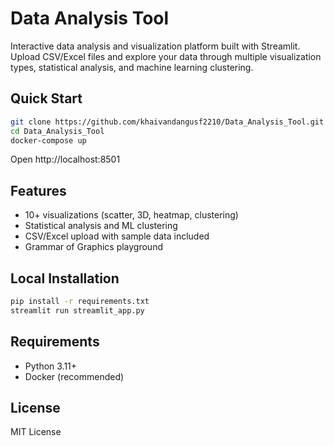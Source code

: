 # Data Analysis Tool

Interactive data analysis and visualization platform built with Streamlit. Upload CSV/Excel files and explore your data through multiple visualization types, statistical analysis, and machine learning clustering.

## Quick Start

```bash
git clone https://github.com/khaivandangusf2210/Data_Analysis_Tool.git
cd Data_Analysis_Tool
docker-compose up
```

Open http://localhost:8501

## Features

- 10+ visualizations (scatter, 3D, heatmap, clustering)
- Statistical analysis and ML clustering
- CSV/Excel upload with sample data included
- Grammar of Graphics playground

## Local Installation

```bash
pip install -r requirements.txt
streamlit run streamlit_app.py
```

## Requirements

- Python 3.11+
- Docker (recommended)

## License

MIT License 